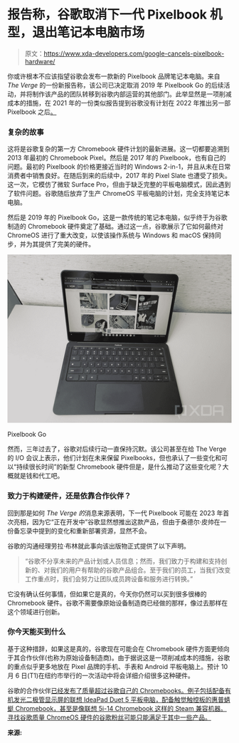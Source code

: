 # 报告称，谷歌取消下一代 Pixelbook 机型，退出笔记本电脑市场

> 原文：<https://www.xda-developers.com/google-cancels-pixelbook-hardware/>

你或许根本不应该指望谷歌会发布一款新的 Pixelbook 品牌笔记本电脑。来自 *The Verge* 的一份新报告称，该公司已决定取消 2019 年 Pixelbook Go 的后续活动，并将制作该产品的团队转移到谷歌内部运营的其他部门。此举显然是一项削减成本的措施，在 2021 年的一份类似报告提到谷歌没有计划在 2022 年推出另一部 Pixelbook 之后[。](https://www.xda-developers.com/pixelbook-2022/)

### 复杂的故事

这将是谷歌复杂的第一方 Chromebook 硬件计划的最新进展。这一切都要追溯到 2013 年最初的 Chromebook Pixel。然后是 2017 年的 Pixelbook，也有自己的问题。最初的 Pixelbook 的价格更接近当时的 Windows 2-in-1，并且从未在日常消费者中销售良好。在随后到来的后续中，2017 年的 Pixel Slate 也遭受了损失。这一次，它模仿了微软 Surface Pro，但由于缺乏完整的平板电脑模式，因此遇到了软件问题。谷歌随后放弃了生产 ChromeOS 平板电脑的计划，完全支持笔记本电脑。

然后是 2019 年的 Pixelbook Go，这是一款传统的笔记本电脑，似乎终于为谷歌制造的 Chromebook 硬件奠定了基础。通过这一点，谷歌展示了它如何最终对 ChromeOS 进行了重大改变，以使该操作系统与 Windows 和 macOS 保持同步，并为其提供了完美的硬件。

 <picture>![The Google Pixelbook Go isn't going to be the best looking or most powerful Chromebook around, but it's one that will get you the best ChromeOS experience.](img/e3d28b90548c39011ad65066368c7ef1.png)</picture> 

Pixelbook Go

然而，三年过去了，谷歌对后续行动一直保持沉默。该公司甚至在给 The Verge 的 I/O 会议上表示，他们计划在未来保留 Pixelbooks，但也承认了一些变化和可以“持续很长时间”的新型 Chromebook 硬件但是，是什么推动了这些变化呢？大概就是钱和代工吧。

### 致力于构建硬件，还是依靠合作伙伴？

回到那是如何 *The Verge 的*消息来源表明，下一代 Pixelbook 可能在 2023 年首次亮相，因为它“正在开发中”谷歌显然想推出这款产品，但由于桑德尔·皮帅在一份备忘录中提到的变化和重新部署资源，显然不会。

谷歌的沟通经理劳拉·布林就此事向该出版物正式提供了以下声明。

> “谷歌不分享未来的产品计划或人员信息；然而，我们致力于构建和支持创新的、对我们的用户有帮助的谷歌产品组合。至于我们的员工，当我们改变工作重点时，我们会努力让团队成员跨设备和服务进行转换。”

它没有确认任何事情，但如果它是真的，今天你仍然可以买到很多很棒的 Chromebook 硬件。谷歌不需要像原始设备制造商已经做的那样，像过去那样在这个领域进行创新。

### 你今天能买到什么

基于这种措辞，如果这是真的，谷歌现在可能会在 Chromebook 硬件方面更倾向于其合作伙伴(也称为原始设备制造商)。由于据说这是一项削减成本的措施，谷歌的重点似乎更多地放在 Pixel 品牌的手机、手表和 Android 平板电脑上。预计 10 月 6 日(T1)在纽约市举行的一次活动中将会详细介绍很多这种硬件。

谷歌的合作伙伴[已经发布了质量超过谷歌自己的 Chromebooks。例子包括配备有机发光二极管显示屏的联想 IdeaPad Duet 5 平板电脑，配备触觉触控板的惠普蜻蜓 Chromebook，甚至是像联想 5i-14 Chromebook 这样的 Steam 兼容机器。寻找谷歌质量 ChromeOS 硬件的谷歌粉丝可能只能满足于其中一些产品。](https://www.xda-developers.com/best-chromebooks/)

**来源:**[](https://www.theverge.com/2022/9/12/23348999/google-pixelbook-canceled-team-shut-down)